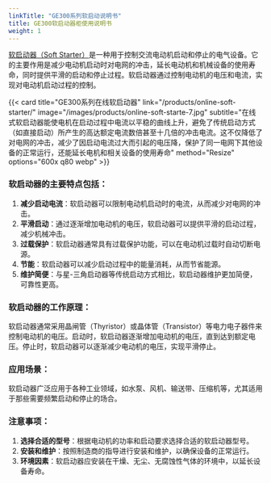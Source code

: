 ```yaml
---
linkTitle: "GE300系列软启动说明书"
title: GE300软启动器柜使用说明书
weight: 1
---
```


[软启动器（Soft Starter）](/products/online-soft-starter/)是一种用于控制交流电动机启动和停止的电气设备。它的主要作用是减少电动机启动时对电网的冲击，延长电动机和机械设备的使用寿命，同时提供平滑的启动和停止过程。软启动器通过控制电动机的电压和电流，实现对电动机启动过程的控制。

{{< card title="GE300系列在线软启动器" link="/products/online-soft-starter/"  image="/images/products/online-soft-starte-7.jpg" subtitle="在线式软启动器能使电机在启动过程中电流以平稳的曲线上升，避免了传统启动方式（如直接启动）所产生的高达额定电流数倍甚至十几倍的冲击电流。这不仅降低了对电网的冲击，减少了因启动电流过大而引起的电压降，保护了同一电网下其他设备的正常运行，还能延长电机和相关设备的使用寿命"  method="Resize" options="600x q80 webp" >}}

### 软启动器的主要特点包括：
1. **减少启动电流**：软启动器可以限制电动机启动时的电流，从而减少对电网的冲击。
2. **平滑启动**：通过逐渐增加电动机的电压，软启动器可以提供平滑的启动过程，减少机械冲击。
3. **过载保护**：软启动器通常具有过载保护功能，可以在电动机过载时自动切断电源。
4. **节能**：软启动器可以减少启动过程中的能量消耗，从而节省能源。
5. **维护简便**：与星-三角启动器等传统启动方式相比，软启动器维护更加简便，可靠性更高。

### 软启动器的工作原理：
软启动器通常采用晶闸管（Thyristor）或晶体管（Transistor）等电力电子器件来控制电动机的电压。启动时，软启动器逐渐增加电动机的电压，直到达到额定电压。停止时，软启动器可以逐渐减少电动机的电压，实现平滑停止。

### 应用场景：
软启动器广泛应用于各种工业领域，如水泵、风机、输送带、压缩机等，尤其适用于那些需要频繁启动和停止的场合。

### 注意事项：
1. **选择合适的型号**：根据电动机的功率和启动要求选择合适的软启动器型号。
2. **安装和维护**：按照制造商的指导进行安装和维护，以确保设备的正常运行。
3. **环境因素**：软启动器应安装在干燥、无尘、无腐蚀性气体的环境中，以延长设备寿命。


